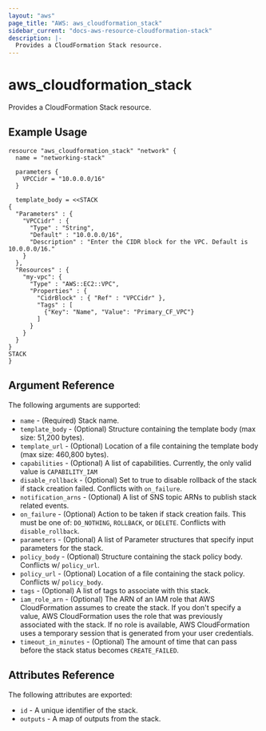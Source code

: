 ```yaml
---
layout: "aws"
page_title: "AWS: aws_cloudformation_stack"
sidebar_current: "docs-aws-resource-cloudformation-stack"
description: |-
  Provides a CloudFormation Stack resource.
---
```


# aws\_cloudformation\_stack

Provides a CloudFormation Stack resource.

## Example Usage

```hcl
resource "aws_cloudformation_stack" "network" {
  name = "networking-stack"

  parameters {
    VPCCidr = "10.0.0.0/16"
  }

  template_body = <<STACK
{
  "Parameters" : {
    "VPCCidr" : {
      "Type" : "String",
      "Default" : "10.0.0.0/16",
      "Description" : "Enter the CIDR block for the VPC. Default is 10.0.0.0/16."
    }
  },
  "Resources" : {
    "my-vpc": {
      "Type" : "AWS::EC2::VPC",
      "Properties" : {
        "CidrBlock" : { "Ref" : "VPCCidr" },
        "Tags" : [
          {"Key": "Name", "Value": "Primary_CF_VPC"}
        ]
      }
    }
  }
}
STACK
}
```

## Argument Reference

The following arguments are supported:

* `name` - (Required) Stack name.
* `template_body` - (Optional) Structure containing the template body (max size: 51,200 bytes).
* `template_url` - (Optional) Location of a file containing the template body (max size: 460,800 bytes).
* `capabilities` - (Optional) A list of capabilities.
  Currently, the only valid value is `CAPABILITY_IAM`
* `disable_rollback` - (Optional) Set to true to disable rollback of the stack if stack creation failed.
  Conflicts with `on_failure`.
* `notification_arns` - (Optional) A list of SNS topic ARNs to publish stack related events.
* `on_failure` - (Optional) Action to be taken if stack creation fails. This must be
  one of: `DO_NOTHING`, `ROLLBACK`, or `DELETE`. Conflicts with `disable_rollback`.
* `parameters` - (Optional) A list of Parameter structures that specify input parameters for the stack.
* `policy_body` - (Optional) Structure containing the stack policy body.
  Conflicts w/ `policy_url`.
* `policy_url` - (Optional) Location of a file containing the stack policy.
  Conflicts w/ `policy_body`.
* `tags` - (Optional) A list of tags to associate with this stack.
* `iam_role_arn` - (Optional) The ARN of an IAM role that AWS CloudFormation assumes to create the stack. If you don't specify a value, AWS CloudFormation uses the role that was previously associated with the stack. If no role is available, AWS CloudFormation uses a temporary session that is generated from your user credentials.
* `timeout_in_minutes` - (Optional) The amount of time that can pass before the stack status becomes `CREATE_FAILED`.

## Attributes Reference

The following attributes are exported:

* `id` - A unique identifier of the stack.
* `outputs` - A map of outputs from the stack.
